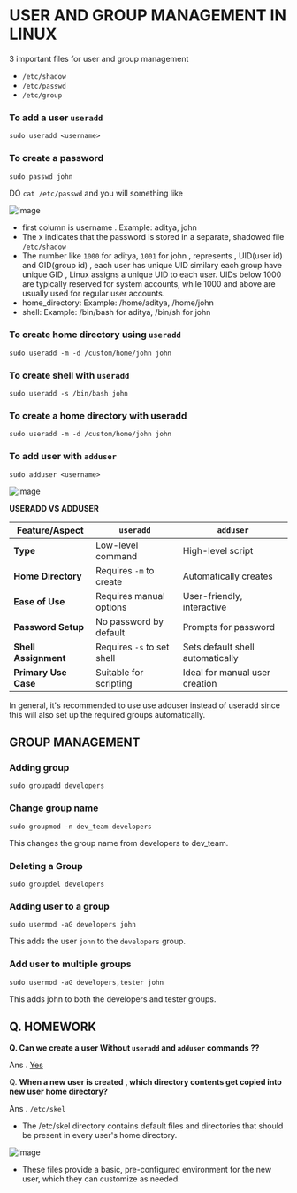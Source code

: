 # USER AND GROUP MANAGEMENT IN LINUX

3 important files for user and group management

- `/etc/shadow`
- `/etc/passwd`
- `/etc/group`

### To add a user `useradd`
```
sudo useradd <username>
```

### To create a password
```
sudo passwd john
```

DO `cat /etc/passwd` and you will something like 

![image](https://github.com/user-attachments/assets/ea48a864-fe41-452a-b43e-4d9d38715d0e)

- first column is username . Example: aditya, john
- The x indicates that the password is stored in a separate, shadowed file `/etc/shadow`
- The number like `1000` for aditya, `1001` for john , represents , UID(user id)  and GID(group id) , each user has unique UID similary each group have unique GID , Linux assigns a unique UID to each user. UIDs below 1000 are typically reserved for system accounts, while 1000 and above are usually used for regular user accounts.
- home_directory: Example: /home/aditya, /home/john
- shell: Example: /bin/bash for aditya, /bin/sh for john




### To create home directory using `useradd`

```
sudo useradd -m -d /custom/home/john john
```

### To create shell with `useradd`

```
sudo useradd -s /bin/bash john
```

### To create a home directory with useradd

```
sudo useradd -m -d /custom/home/john john
```

### To add user with `adduser`
```
sudo adduser <username>
```
![image](https://github.com/user-attachments/assets/9fda838e-d6e1-4293-a1d7-9dc4bca4fa56)


**USERADD VS ADDUSER**

| Feature/Aspect             | `useradd`                                  | `adduser`                                 |
|----------------------------|--------------------------------------------|-------------------------------------------|
| **Type**                   | Low-level command                          | High-level script                         |
| **Home Directory**         | Requires `-m` to create                    | Automatically creates                     |
| **Ease of Use**            | Requires manual options                    | User-friendly, interactive                |
| **Password Setup**         | No password by default                     | Prompts for password                      |
| **Shell Assignment**       | Requires `-s` to set shell                 | Sets default shell automatically          |
| **Primary Use Case**       | Suitable for scripting                     | Ideal for manual user creation            |


In general, it's recommended to use use adduser instead of useradd since this will also set up the required groups automatically.

## GROUP MANAGEMENT

### Adding group

```
sudo groupadd developers
```

### Change group name
```
sudo groupmod -n dev_team developers
```
This changes the group name from developers to dev_team.

### Deleting a Group
```
sudo groupdel developers
```


### Adding user to a group

```
sudo usermod -aG developers john
```

This adds the user `john` to the `developers` group.

### Add user to multiple groups

```
sudo usermod -aG developers,tester john
```
This adds john to both the developers and tester groups.



## **Q. HOMEWORK**

**Q. Can we create a user Without `useradd` and `adduser` commands ??**

Ans . [Yes](https://www.youtube.com/watch?v=eG6vDkP8NII&t=317s)

Q. **When a new user is created , which directory contents get copied into new user home directory?**

Ans . `/etc/skel`

- The /etc/skel directory contains default files and directories that should be present in every user's home directory.

![image](https://github.com/user-attachments/assets/30c7ed06-cd63-434a-acac-4a968b4c356a)

- These files provide a basic, pre-configured environment for the new user, which they can customize as needed.



